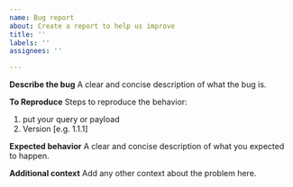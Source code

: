 ```yaml
---
name: Bug report
about: Create a report to help us improve
title: ''
labels: ''
assignees: ''

---
```


**Describe the bug**
A clear and concise description of what the bug is.

**To Reproduce**
Steps to reproduce the behavior:
1. put your query or payload
2. Version [e.g. 1.1.1]

**Expected behavior**
A clear and concise description of what you expected to happen.

**Additional context**
Add any other context about the problem here.
